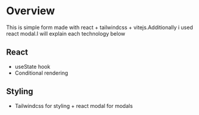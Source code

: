 # Overview
>
This is simple form made with react + tailwindcss + vitejs.Additionally i used react modal.I will explain each technology below

## React
>
- useState hook
- Conditional rendering

## Styling
- Tailwindcss for styling + react modal for modals
